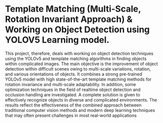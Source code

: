 # Template Matching (Multi-Scale, Rotation Invariant Approach) & Working on Object Detection using YOLOV5 Learning model.

This project, therefore, deals with working on object detection techniques using the YOLOv5 and template matching algorithms in finding objects within complicated images. The main objective is the improvement of object detection within difficult scenes owing to multi-scale variations, rotation, and various orientations of objects. It combines a strong pre-trained YOLOv5 model with high state-of-the-art template matching methods for rotation invariance and multi-scale adaptability. In addition, some optimization techniques in the field of realtime object detection and occlusion handling are investigated. A complete solution is given to effectively recognize objects in diverse and complicated environments. The results reflect
the effectiveness of the combined approach between traditional computer vision methods and modern deep learning techniques that may often present challenges in most real-world applications
